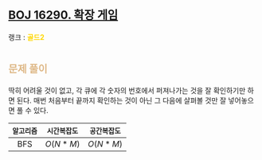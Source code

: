 # <span style="font-size:17pt; font-weight:bold">[BOJ 16290. 확장 게임](https://www.acmicpc.net/problem/16920)</span>
랭크 : <span style="color:gold">__골드2__</span>
<br>

# <span style="font-size:15pt;color:BurlyWood">문제 풀이</span>

딱히 어려울 것이 없고, 각 큐에 각 숫자의 번호에서 퍼져나가는 것을 잘 확인하기만 하면 된다. 매번 처음부터 끝까지 확인하는 것이 아닌 그 다음에 살펴볼 것만 잘 넣어놓으면 풀 수 있다.
<br>

|`알고리즘`|`시간복잡도`|`공간복잡도`|
|:---:|:---:|:---:|
| BFS | $O(N * M)$| $O(N * M)$ |

<br><br>
